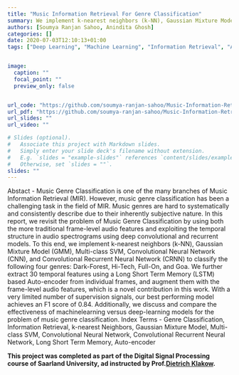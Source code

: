 ```yaml
---
title: "Music Information Retrieval For Genre Classification"
summary: We implement k-nearest neighbors (k-NN), Gaussian Mixture Model (GMM), Multi-class SVM, Convolutional Neural Network (CNN), and Convolutional Recurrent Neural Network (CRNN) to classify the following four genres: Dark-Forest, Hi-Tech, Full-On, and Goa. We further extract 30 temporal features using a Long Short Term Memory (LSTM) based Auto-encoder from individual frames, and augment them with the frame-level audio features, which is a novel contribution in this work. 
authors: [Soumya Ranjan Sahoo, Anindita Ghosh]
categories: []
date: 2020-07-03T12:10:13+01:00
tags: ["Deep Learning", "Machine Learning", "Information Retrieval", "Audio Signal Processing"]


image:
  caption: ""
  focal_point: ""
  preview_only: false


url_code: "https://github.com/soumya-ranjan-sahoo/Music-Information-Retrieval"
url_pdf: "https://github.com/soumya-ranjan-sahoo/Music-Information-Retrieval/blob/main/Report-AudioSignalProcessing.pdf"
url_slides: ""
url_video: ""

# Slides (optional).
#   Associate this project with Markdown slides.
#   Simply enter your slide deck's filename without extension.
#   E.g. `slides = "example-slides"` references `content/slides/example-slides.md`.
#   Otherwise, set `slides = ""`.
slides: ""
---
```

Abstact - Music Genre Classification is one of the many branches of Music Information Retrieval (MIR). However, music genre classification has been a challenging task in
the field of MIR. Music genres are hard to systematically and consistently describe due to their inherently subjective nature. In this report, we revisit the problem of Music Genre Classification by using both the more traditional frame-level audio features and exploiting the temporal structure in audio spectrograms using deep convolutional and recurrent models. To this end, we implement k-nearest neighbors (k-NN), Gaussian Mixture Model (GMM), Multi-class SVM, Convolutional Neural Network (CNN), and Convolutional Recurrent Neural Network (CRNN) to classify the following four genres: Dark-Forest, Hi-Tech, Full-On, and Goa. We further extract 30 temporal features using a Long Short Term Memory (LSTM) based Auto-encoder from individual frames, and augment them with the frame-level audio features, which is a novel contribution in this work. With a very limited number of supervision signals, our best performing model achieves an F1 score of 0.84. Additionally, we discuss and compare the effectiveness of machinelearning versus deep-learning models for the problem of music genre classification. 
Index Terms - Genre Classification, Information Retrieval, k-nearest Neighbors, Gaussian Mixture Model, Multi-class SVM, Convolutional Neural Network, Convolutional Recurrent Neural Network, Long Short Term Memory, Auto-encoder

**This project was completed as part of the Digital Signal Processing course of Saarland University, ad instructed by Prof.[Dietrich Klakow](https://scholar.google.com/citations?hl=en&user=_HtGYmoAAAAJ).**
